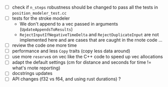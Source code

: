 - [ ] check if `n_steps` robustness should be changed to pass all the tests in `position_modeler_test.cc`
- [ ] tests for the stroke modeler
    - We don't append to a vec passed in arguments (`UpdateAppendsToResults`)
    - `RejectInputIfNegativeTimeDelta` and `RejectDuplicateInput` are not implemented here and are cases that are caught in the rnote code ...
- [ ] review the code one more time
- [ ] performance and less `Copy` traits (copy less data around)
- [ ] use more `reserve`s on vec like the C++ code to speed up vec allocations
- [ ] adapt the default settings (cm for distance and seconds for time != what's rnote reporting)
- [ ] docstrings updates
- [ ] API changes (f32 vs f64, and using rust durations) ?